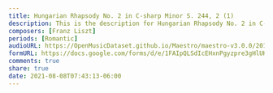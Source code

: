 ```yaml
---
title: Hungarian Rhapsody No. 2 in C-sharp Minor S. 244, 2 (1)
description: This is the description for Hungarian Rhapsody No. 2 in C-sharp Minor S. 244, 2 by Franz Liszt
composers: [Franz Liszt]
periods: [Romantic]
audioURL: https://OpenMusicDataset.github.io/Maestro/maestro-v3.0.0/2015/MIDI-Unprocessed_R1_D1-1-8_mid--AUDIO-from_mp3_03_R1_2015_wav--4.midi
formURL: https://docs.google.com/forms/d/e/1FAIpQLSdIcEHxnPgyzpre3gHlUKuLNwE_c-C9S_cDMwIe4F3pECTz-w/viewform
comments: true
share: true
date: 2021-08-08T07:43:13-06:00
---
```

